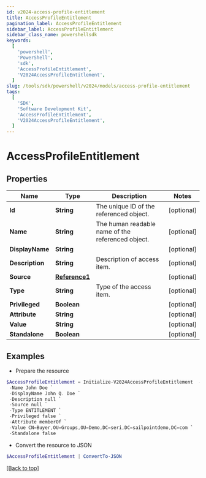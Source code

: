 ```yaml
---
id: v2024-access-profile-entitlement
title: AccessProfileEntitlement
pagination_label: AccessProfileEntitlement
sidebar_label: AccessProfileEntitlement
sidebar_class_name: powershellsdk
keywords:
  [
    'powershell',
    'PowerShell',
    'sdk',
    'AccessProfileEntitlement',
    'V2024AccessProfileEntitlement',
  ]
slug: /tools/sdk/powershell/v2024/models/access-profile-entitlement
tags:
  [
    'SDK',
    'Software Development Kit',
    'AccessProfileEntitlement',
    'V2024AccessProfileEntitlement',
  ]
---
```


# AccessProfileEntitlement

## Properties

| Name | Type | Description | Notes |
| --- | --- | --- | --- |
| **Id** | **String** | The unique ID of the referenced object. | [optional] |
| **Name** | **String** | The human readable name of the referenced object. | [optional] |
| **DisplayName** | **String** |  | [optional] |
| **Description** | **String** | Description of access item. | [optional] |
| **Source** | [**Reference1**](reference1) |  | [optional] |
| **Type** | **String** | Type of the access item. | [optional] |
| **Privileged** | **Boolean** |  | [optional] |
| **Attribute** | **String** |  | [optional] |
| **Value** | **String** |  | [optional] |
| **Standalone** | **Boolean** |  | [optional] |

## Examples

- Prepare the resource

```powershell
$AccessProfileEntitlement = Initialize-V2024AccessProfileEntitlement  -Id 2c91808568c529c60168cca6f90c1313 `
 -Name John Doe `
 -DisplayName John Q. Doe `
 -Description null `
 -Source null `
 -Type ENTITLEMENT `
 -Privileged false `
 -Attribute memberOf `
 -Value CN=Buyer,OU=Groups,OU=Demo,DC=seri,DC=sailpointdemo,DC=com `
 -Standalone false
```

- Convert the resource to JSON

```powershell
$AccessProfileEntitlement | ConvertTo-JSON
```

[[Back to top]](#)
